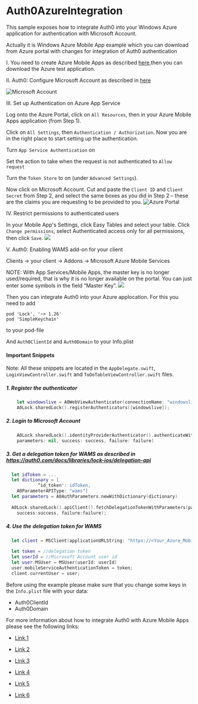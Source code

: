 # Auth0AzureIntegration

This sample exposes how to integrate Auth0 into your Windows Azure application for authentication with Microsoft Account.

Actually it is Windows Azure Mobile App example which you can download from Azure portal with changes for integration of Auth0 authentication

I. You need to create Azure Mobile Apps as described [here](https://azure.microsoft.com/en-us/documentation/articles/app-service-mobile-ios-get-started/),then you can download the Azure test application.

II. Auth0: Configure Microsoft Account as described in [here](https://auth0.com/docs/connections/social/microsoft-account)

![Microsoft Account](https://cloud.githubusercontent.com/assets/5472858/17613278/104f879e-6064-11e6-8d91-eab521076591.png)

III. Set up Authentication on Azure App Service

Log onto the Azure Portal, click on `All Resources`, then in your Azure Mobile Apps application (from Step 1).  

Click on `All Settings`, then `Authentication / Authorization`. Now you are in the right place to start setting up the authentication.

Turn `App Service Authentication` on

Set the action to take when the request is not authenticated to `Allow request`

Turn the `Token Store` to on (under `Advanced Settings`).

Now click on Microsoft Account. Cut and paste the `Client ID` and `Client Secret` from Step 2, and select the same boxes as you did in Step 2 – these are the claims you are requesting to be provided to you.
![Azure Portal](https://cloud.githubusercontent.com/assets/5472858/17613279/1053348e-6064-11e6-9361-a585b7015b12.png)

IV. Restrict permissions to authenticated users

In your Mobile App's Settings, click Easy Tables and select your table. Click `Change permissions`, select Authenticated access only for all permissions, then click `Save`. 
![](https://cloud.githubusercontent.com/assets/5472858/17613280/105a99f4-6064-11e6-80e9-5d62b75689b1.png)

V. Auth0: Enabling WAMS add-on for your client

Clients -> your client -> Addons -> Microsoft Azure Mobile Services

NOTE: With App Services/Mobile Apps, the master key is no longer used/required, that is why it is no longer available on the portal. You can just enter some symbols in the field “Master Key”.
![](https://cloud.githubusercontent.com/assets/5472858/17613281/1061ddae-6064-11e6-8925-0282199a2fbe.png)

Then you can integrate Auth0 into your Azure applocation. 
For this you need to add 
```
pod 'Lock', '~> 1.26'
pod 'SimpleKeychain'
```
to your pod-file

And `Auth0ClientId` and `Auth0Domain` to your Info.plist

#### Important Snippets

Note: All these snippets are located in the `AppDelegate.swift`, `LoginViewController.swift` and `ToDoTableViewController.swift` files.

##### 1. Register the authenticator 
```swift
    let windowslive = A0WebViewAuthenticator(connectionName: "windowslive", lock: A0Lock.sharedLock())
    A0Lock.sharedLock().registerAuthenticators([windowslive]);
```
##### 2. Login to Microsoft Account 
```swift
    A0Lock.sharedLock().identityProviderAuthenticator().authenticateWithConnectionName("windowslive", 
	parameters: nil, success: success, failure: failure)
```
##### 3. Get a delegation token for WAMS as described in https://auth0.com/docs/libraries/lock-ios/delegation-api 
```swift
  let idToken = ...
  let dictionary = [
            “id_token": idToken,
    A0ParameterAPIType: "wams"]
  let parameters = A0AuthParameters.newWithDictionary(dictionary)
        
  A0Lock.sharedLock().apiClient().fetchDelegationTokenWithParameters(parameters,
    success:success, failure:failure);
```
##### 4. Use the delegation token for WAMS 
```swift
  let client = MSClient(applicationURLString: "https://<Your_Azure_Mobile_App_Name>.azurewebsites.net")
        
  let token = //delegation token
  let userId = //Microsoft Account user id
  let user:MSUser = MSUser(userId: userId)
  user.mobileServiceAuthenticationToken = token;        
  client.currentUser = user;
```
Before using the example please make sure that you change some keys in the `Info.plist` file with your data:
- Auth0ClientId
- Auth0Domain

For more information about how to integrate Auth0 with Azure Mobile Apps please see the following links:

* [Link 1](https://azure.microsoft.com/en-us/documentation/articles/app-service-mobile-migrating-from-mobile-services/)

* [Link 2](https://shellmonger.com/2016/03/22/integrating-auth0-with-azure-mobile-apps-javascript-client/)

* [Link 3](https://azure.microsoft.com/en-us/documentation/articles/app-service-mobile-how-to-configure-microsoft-authentication/)

* [Link 4](https://azure.microsoft.com/en-us/documentation/articles/app-service-mobile-ios-get-started-users/)

* [Link 5](https://azure.microsoft.com/en-us/documentation/articles/app-service-mobile-ios-how-to-use-client-library/)

* [Link 6](https://auth0.com/blog/Authenticate-Azure-Mobile-Services-apps-with-Everything-using-Auth0/)

